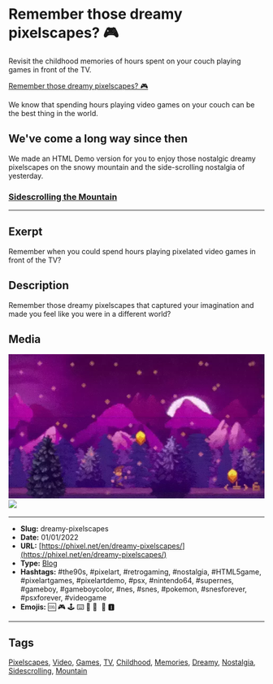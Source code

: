 # Remember those dreamy pixelscapes? 🎮
Revisit the childhood memories of hours spent on your couch playing games in front of the TV.

[Remember those dreamy pixelscapes? 🎮](https://youtu.be/7nu1ImwCeDI)

We know that spending hours playing video games on your couch can be the best thing in the world.

## We've come a long way since then

We made an HTML Demo version for you to enjoy those nostalgic dreamy pixelscapes on the snowy mountain and the side-scrolling nostalgia of yesterday.

### [Sidescrolling the Mountain](https://codepen.io/The_Phixel/pen/qBYvaLJ)[](https://codepen.io/The_Phixel/pen/qBYvaLJ)
------------
## Exerpt
Remember when you could spend hours playing pixelated video games in front of the TV?
## Description
Remember those dreamy pixelscapes that captured your imagination and made you feel like you were in a different world?
## Media
<img src="media/3ef3e8c3/dreamy-pixelscapes.webp">
<img src="media/a196434a/tv-8-bit-game.mp4">

------------
- **Slug:** dreamy-pixelscapes
- **Date:** 01/01/2022
- **URL:** [https://phixel.net/en/dreamy-pixelscapes/](https://phixel.net/en/dreamy-pixelscapes/)
- **Type:** [Blog](#blog)
- **Hashtags:** #the90s, #pixelart, #retrogaming, #nostalgia, #HTML5game, #pixelartgames, #pixelartdemo, #psx, #nintendo64, #supernes, #gameboy, #gameboycolor, #nes, #snes, #pokemon, #snesforever, #psxforever, #videogame
- **Emojis:** 🆒 🎮 🕹 ️⌨ 💾 🎹 ​​ 🍄 🅸

------------
## Tags
[Pixelscapes](#pixelscapes), [Video](#video), [Games](#games), [TV](#tv), [Childhood](#childhood), [Memories](#memories), [Dreamy](#dreamy), [Nostalgia](#nostalgia), [Sidescrolling](#sidescrolling), [Mountain](#mountain)
